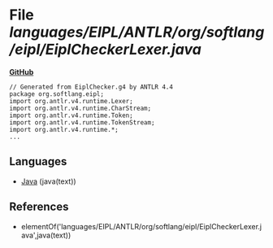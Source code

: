 # File _languages/EIPL/ANTLR/org/softlang/eipl/EiplCheckerLexer.java_
**[GitHub](https://github.com/softlang/yas/blob/master/languages/EIPL/ANTLR/org/softlang/eipl/EiplCheckerLexer.java)**
```
// Generated from EiplChecker.g4 by ANTLR 4.4
package org.softlang.eipl;
import org.antlr.v4.runtime.Lexer;
import org.antlr.v4.runtime.CharStream;
import org.antlr.v4.runtime.Token;
import org.antlr.v4.runtime.TokenStream;
import org.antlr.v4.runtime.*;
...
```

## Languages
* [Java](../languages/Java.md) (java(text))

## References
* elementOf('languages/EIPL/ANTLR/org/softlang/eipl/EiplCheckerLexer.java',java(text))
